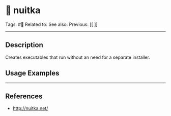 # 💢 nuitka
Tags: #💢 
Related to: 
See also: 
Previous: [[ ]]

---
## Description

Creates executables that run without an need for a separate installer.

## Usage Examples



---
## References
- http://nuitka.net/